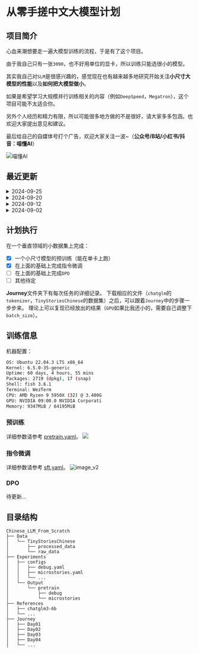 # 从零手搓中文大模型计划

## 项目简介

心血来潮想要走一遍大模型训练的流程，于是有了这个项目。

由于我自己只有一张`3090`，也不好用单位的显卡，所以训练只能选很小的模型。

其实我自己对`SLM`是很感兴趣的，感觉现在也有越来越多地研究开始关注**小尺寸大模型的性能**以及**如何把大模型做小**。

如果是希望学习大规模并行训练相关的内容（例如`DeepSpeed`，`Megatron`），这个项目可能不太适合你。

另外个人经历和精力有限，所以可能很多地方做的不是很好，请大家多多包涵。也欢迎大家提出意见和建议。

最后给自己的自媒体号打个广告，欢迎大家关注一波~（**公众号/B站/小红书/抖音：喵懂AI**）

![喵懂AI](https://erxuanyi-1257355350.cos.ap-beijing.myqcloud.com/202409021559863.png)

## 最近更新
<details>
  <summary>2024-09-25</summary>
  上传了`Day12` - `Day13`的内容:

- `Day12`: `litgpt`模型转换到`huggingface`格式
- `Day13`: `DPO`训练
</details>

<details>
  <summary>2024-09-20</summary>
  上传了`Day10`-`Day11`的内容:

- `Day10`: 中秋特刊，自己关于大模型的一些思考
- `Day11`: `DPO`数据构建
</details>

<details>
  <summary>2024-09-12</summary>
  上传了`Day07`-`Day09`的预训练代码（`Jupyter Notebook`）：

- `Day07`: `SFT`数据构建
- `Day08`: `SFT`训练相关知识点调研
- `Day09`: `SFT`训练及效果测试
</details>

<details>
  <summary>2024-09-02</summary>
  上传了`Day01`-`Day05`的预训练代码（`Jupyter Notebook`）：

- `Day01`: 项目调研
- `Day02`: `Tokenizer`分词
- `Day03`: 数据预处理
- `Day04`: 模型搭建和预训练启动
- `Day05`: 预训练效果测试
</details>

## 计划执行
在一个垂直领域的小数据集上完成：
- [x] 一个小尺寸模型的预训练（能在单卡上跑）
- [x] 在上面的基础上完成指令微调
- [ ] 在上面的基础上完成`DPO`
- [ ] 其他待定

**Journey**文件夹下有每次任务的详细记录。
下载相应的文件（`chatglm`的`tokenizer`，`TinyStoriesChinese`的数据集）之后，可以跟着`Journey`中的步骤一步步来。
理论上可以复现已经放出的结果（`GPU`如果比我还小的，需要自己调整下`batch_size`）。

## 训练信息
机器配置：
```bash
OS: Ubuntu 22.04.3 LTS x86_64
Kernel: 6.5.0-35-generic
Uptime: 60 days, 4 hours, 55 mins
Packages: 2719 (dpkg), 17 (snap)
Shell: fish 3.6.1
Terminal: WezTerm
CPU: AMD Ryzen 9 5950X (32) @ 3.400G
GPU: NVIDIA 09:00.0 NVIDIA Corporati
Memory: 9347MiB / 64195MiB
```
### 预训练
详细参数请参考 [pretrain.yaml](./Experiments/configs/microstories/pretrain.yaml)。
![](https://erxuanyi-1257355350.cos.ap-beijing.myqcloud.com/image.png)

### 指令微调
详细参数请参考 [sft.yaml](./Experiments/configs/microstories/sft.yaml)。
![image_v2](https://erxuanyi-1257355350.cos.ap-beijing.myqcloud.com/image_v2.png)

### DPO
待更新...

## 目录结构

```
Chinese_LLM_From_Scratch
├── Data
│   └── TinyStoriesChinese
│       ├── processed_data
│       └── raw_data
├── Experiments
│   ├── configs
│   │   ├── debug.yaml
│   │   ├── microstories.yaml
│   │   └── ...
│   └── Output
│       └── pretrain
│           ├── debug
│           └── microstories
├── References
│   ├── chatglm3-6b
│   └── ...
├── Journey
│   ├── Day01
│   ├── Day02
│   ├── Day03
│   ├── Day04
│   └── ...
```
